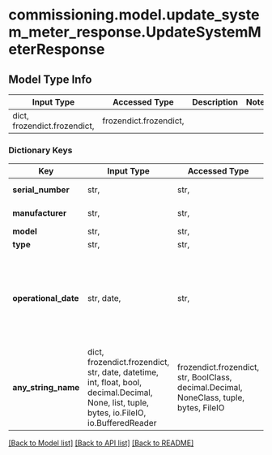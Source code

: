 # commissioning.model.update_system_meter_response.UpdateSystemMeterResponse

## Model Type Info
Input Type | Accessed Type | Description | Notes
------------ | ------------- | ------------- | -------------
dict, frozendict.frozendict,  | frozendict.frozendict,  |  | 

### Dictionary Keys
Key | Input Type | Accessed Type | Description | Notes
------------ | ------------- | ------------- | ------------- | -------------
**serial_number** | str,  | str,  | Meter serial number. | [optional] 
**manufacturer** | str,  | str,  | Name of the manufacturer. | [optional] 
**model** | str,  | str,  | Model. | [optional] 
**type** | str,  | str,  | Meter type. | [optional] 
**operational_date** | str, date,  | str,  | Operational date. | [optional] value must conform to RFC-3339 full-date YYYY-MM-DD
**any_string_name** | dict, frozendict.frozendict, str, date, datetime, int, float, bool, decimal.Decimal, None, list, tuple, bytes, io.FileIO, io.BufferedReader | frozendict.frozendict, str, BoolClass, decimal.Decimal, NoneClass, tuple, bytes, FileIO | any string name can be used but the value must be the correct type | [optional]

[[Back to Model list]](../../README.md#documentation-for-models) [[Back to API list]](../../README.md#documentation-for-api-endpoints) [[Back to README]](../../README.md)


